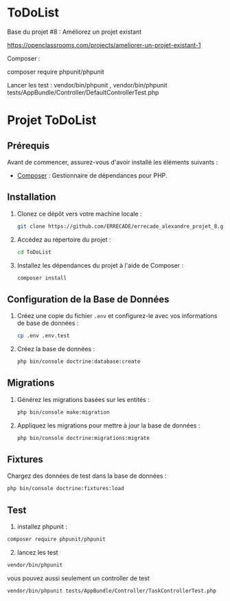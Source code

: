 ToDoList
========

Base du projet #8 : Améliorez un projet existant

https://openclassrooms.com/projects/ameliorer-un-projet-existant-1

Composer : 

composer require phpunit/phpunit

Lancer les test :  vendor/bin/phpunit ,  vendor/bin/phpunit tests/AppBundle/Controller/DefaultControllerTest.php

# Projet ToDoList
## Prérequis

Avant de commencer, assurez-vous d'avoir installé les éléments suivants :

- [Composer](https://getcomposer.org/) : Gestionnaire de dépendances pour PHP.

## Installation

1. Clonez ce dépôt vers votre machine locale :

    ```bash
    git clone https://github.com/ERRECADE/errecade_alexandre_projet_8.git
    ```

2. Accédez au répertoire du projet :

    ```bash
    cd ToDoList
    ```

3. Installez les dépendances du projet à l'aide de Composer :

    ```bash
    composer install
    ```

## Configuration de la Base de Données

1. Créez une copie du fichier `.env` et configurez-le avec vos informations de base de données :

    ```bash
    cp .env .env.test
    ```
2. Créez la base de données :

    ```bash
    php bin/console doctrine:database:create
    ```

## Migrations

1. Générez les migrations basées sur les entités :

    ```bash
    php bin/console make:migration
    ```

2. Appliquez les migrations pour mettre à jour la base de données :

    ```bash
    php bin/console doctrine:migrations:migrate
    ```

## Fixtures

Chargez des données de test dans la base de données :

```bash
php bin/console doctrine:fixtures:load
 ```


## Test
1. installez phpunit : 
 
 ```bash
composer require phpunit/phpunit
```
2. lancez les test 

```bash
vendor/bin/phpunit
```
vous pouvez aussi seulement un controller de test 
```bash
vendor/bin/phpunit tests/AppBundle/Controller/TaskControllerTest.php
```